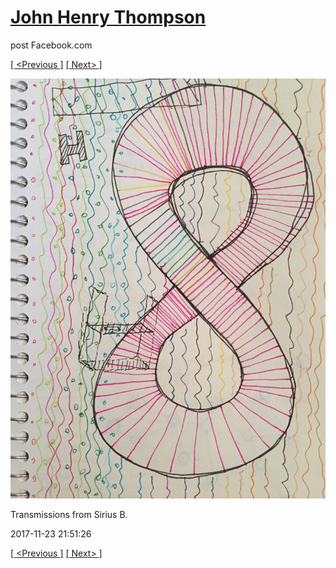 # [John Henry Thompson](../README.md)
post Facebook.com

[[ <Previous ]](2017-11-23-1.md) [[ Next> ]](2017-11-23-3.md)

[![](../media/2017-11-23/Timeline-Photos-Transmissions-from-Sirius-B-1.jpg)](../README.md)

Transmissions from Sirius B.

2017-11-23 21:51:26

[[ <Previous ]](2017-11-23-1.md) [[ Next> ]](2017-11-23-3.md)